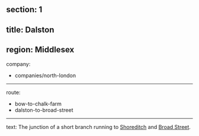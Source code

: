 section: 1
----
title: Dalston
----
region: Middlesex
----
company:
- companies/north-london
----
route:
- bow-to-chalk-farm
- dalston-to-broad-street
----
text: The junction of a short branch running to [Shoreditch](/stations/shoreditch) and [Broad Street](/stations/broad-street).
